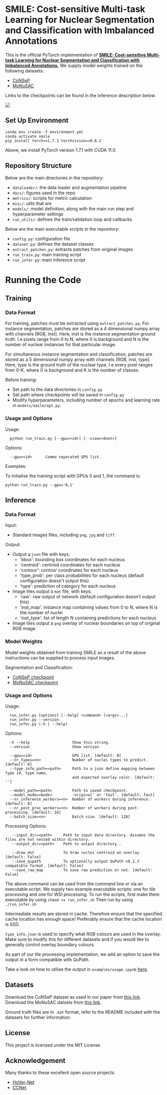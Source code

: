 # SMILE: Cost-sensitive Multi-task Learning for Nuclear Segmentation and Classification with Imbalanced Annotations


This is the official PyTorch implementation of [**SMILE: Cost-sensitive Multi-task Learning for Nuclear Segmentation and Classification with Imbalanced Annotations.**](https://www.sciencedirect.com/science/article/pii/S1361841523001275)  We supply model weights trained on the following datasets:

- [CoNSeP](https://www.sciencedirect.com/science/article/pii/S1361841519301045)
- [MoNuSAC](https://ieeexplore.ieee.org/abstract/document/8880654)

Links to the checkpoints can be found in the inference description below.

![](docs/diagram.png)

## Set Up Environment

```
conda env create -f environment.yml
conda activate smile
pip install torch==1.7.1 torchvision==0.8.2
```

Above, we install PyTorch version 1.7.1 with CUDA 11.0. 

## Repository Structure

Below are the main directories in the repository: 

- `dataloader/`: the data loader and augmentation pipeline
- `docs/`: figures used in the repo
- `metrics/`: scripts for metric calculation
- `misc/`: utils that are
- `models/`: model definition, along with the main run step and hyperparameter settings  
- `run_utils/`: defines the train/validation loop and callbacks 

Below are the main executable scripts in the repository:

- `config.py`: configuration file
- `dataset.py`: defines the dataset classes 
- `extract_patches.py`: extracts patches from original images
- `run_train.py`: main training script
- `run_infer.py`: main inference script

# Running the Code

## Training

### Data Format
For training, patches must be extracted using `extract_patches.py`. For instance segmentation, patches are stored as a 4 dimensional numpy array with channels [RGB, inst]. Here, inst is the instance segmentation ground truth. I.e pixels range from 0 to N, where 0 is background and N is the number of nuclear instances for that particular image. 

For simultaneous instance segmentation and classification, patches are stored as a 5 dimensional numpy array with channels [RGB, inst, type]. Here, type is the ground truth of the nuclear type. I.e every pixel ranges from 0-K, where 0 is background and K is the number of classes.

Before training:

- Set path to the data directories in `config.py`
- Set path where checkpoints will be saved  in `config.py`
- Modify hyperparameters, including number of epochs and learning rate in `models/smile/opt.py`.

### Usage and Options

Usage: <br />
```
  python run_train.py [--gpu=<id>] [--view=<dset>]
```

Options:
```
  --gpu=<id>      Comma separated GPU list.  
```

Examples:

To initialise the training script with GPUs 0 and 1, the command is:
```
python run_train.py --gpu='0,1' 
```

## Inference

### Data Format
Input: <br />
- Standard images files, including `png`, `jpg` and `tiff`.

Output: <br />
- Output a `json` file with keys:
    - 'bbox': bounding box coordinates for each nucleus
    - 'centroid': centroid coordinates for each nucleus
    - 'contour': contour coordinates for each nucleus 
    - 'type_prob': per class probabilities for each nucleus (default configuration doesn't output this)
    - 'type': prediction of category for each nucleus
- Image tiles output a `mat` file, with keys:
    - 'raw': raw output of network (default configuration doesn't output this)
    - 'inst_map': instance map containing values from 0 to N, where N is the number of nuclei
    - 'inst_type': list of length N containing predictions for each nucleus
 - Image tiles output a `png` overlay of nuclear boundaries on top of original RGB image

### Model Weights

Model weights obtained from training SMILE as a result of the above instructions can be supplied to process input images. 

Segmentation and Classification:
- [CoNSeP checkpoint](https://pan.baidu.com/s/1zcW8IT-S2t49P3WdKfe63A?pwd=fdva)
- [MoNuSAC checkpoint](https://pan.baidu.com/s/1u4n_N2eTdKJNlPLO1EaTjg?pwd=75hn)


### Usage and Options

Usage: <br />
```
  run_infer.py [options] [--help] <command> [<args>...]
  run_infer.py --version
  run_infer.py (-h | --help)
```

Options:
```
  -h --help                   Show this string.
  --version                   Show version.

  --gpu=<id>                  GPU list. [default: 0]
  --nr_types=<n>              Number of nuclei types to predict. [default: 0]
  --type_info_path=<path>     Path to a json define mapping between type id, type name, 
                              and expected overlay color. [default: '']

  --model_path=<path>         Path to saved checkpoint.
  --model_mode=<mode>         'original' or 'fast'. [default: fast]
  --nr_inference_workers=<n>  Number of workers during inference. [default: 8]
  --nr_post_proc_workers=<n>  Number of workers during post-processing. [default: 16]
  --batch_size=<n>            Batch size. [default: 128]
```

Processing Options: <br />
```
   --input_dir=<path>     Path to input data directory. Assumes the files are not nested within directory.
   --output_dir=<path>    Path to output directory..

   --draw_dot             To draw nuclei centroid on overlay. [default: False]
   --save_qupath          To optionally output QuPath v0.2.3 compatible format. [default: False]
   --save_raw_map         To save raw prediction or not. [default: False]
```


The above command can be used from the command line or via an executable script. We supply two example executable scripts: one for tile processing and one for WSI processing. To run the scripts, first make them executable by using `chmod +x run_infer.sh`  Then run by using `./run_infer.sh` 

Intermediate results are stored in cache. Therefore ensure that the specified cache location has enough space! Preferably ensure that the cache location is SSD.

`type_info.json` is used to specify what RGB colours are used in the overlay. Make sure to modify this for different datasets and if you would like to generally control overlay boundary colours.

As part of our tile processing implementation, we add an option to save the output in a form compatible with QuPath. 

Take a look on how to utilise the output in `examples/usage.ipynb` [here](https://github.com/panxipeng/nuclear_segandcls/blob/main/examples/usage.ipynb). 


## Datasets

Download the CoNSeP dataset as used in our paper from [this link](https://warwick.ac.uk/fac/sci/dcs/research/tia/data/hovernet/). <br />
Download the MoNuSAC datsets from [this link](https://monusac-2020.grand-challenge.org/Data/).  <br />

Ground truth files are in `.mat` format, refer to the README included with the datasets for further information. 


## License

This project is licensed under the MIT License.

## Acknowledgement

Many thanks to these excellent open source projects:
- [HoVer-Net](https://github.com/vqdang/hover_net)
- [CCNet](https://github.com/speedinghzl/CCNet)

